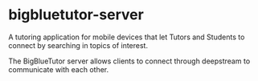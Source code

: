 # bigbluetutor-server
A tutoring application for mobile devices that let Tutors and Students to connect by searching in topics of interest.

The BigBlueTutor server allows clients to connect through deepstream to communicate with each other.
